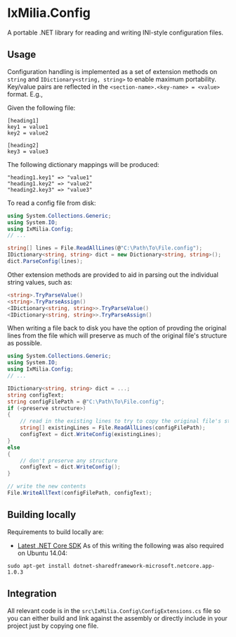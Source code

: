 ﻿IxMilia.Config
==============

A portable .NET library for reading and writing INI-style configuration files.

## Usage

Configuration handling is implemented as a set of extension methods on `string`
and `IDictionary<string, string>` to enable maximum portability.  Key/value
pairs are reflected in the `<section-name>.<key-name> = <value>` format.  E.g.,

Given the following file:

```
[heading1]
key1 = value1
key2 = value2

[heading2]
key3 = value3
```

The following dictionary mappings will be produced:

```
"heading1.key1" => "value1"
"heading1.key2" => "value2"
"heading2.key3" => "value3"
```

To read a config file from disk:

``` C#
using System.Collections.Generic;
using System.IO;
using IxMilia.Config;
// ...

string[] lines = File.ReadAllLines(@"C:\Path\To\File.config");
IDictionary<string, string> dict = new Dictionary<string, string>();
dict.ParseConfig(lines);
```

Other extension methods are provided to aid in parsing out the individual string
values, such as:

``` C#
<string>.TryParseValue()
<string>.TryParseAssign()
<IDictionary<string, string>>.TryParseValue()
<IDictionary<string, string>>.TryParseAssign()
```

When writing a file back to disk you have the option of provding the original lines
from the file which will preserve as much of the original file's structure as
possible.

``` C#
using System.Collections.Generic;
using System.IO;
using IxMilia.Config;
// ...

IDictionary<string, string> dict = ...;
string configText;
string configFilePath = @"C:\Path\To\File.config";
if (<preserve structure>)
{
    // read in the existing lines to try to copy the original file's structure
    string[] existingLines = File.ReadAllLines(configFilePath);
    configText = dict.WriteConfig(existingLines);
}
else
{
    // don't preserve any structure
    configText = dict.WriteConfig();
}

// write the new contents
File.WriteAllText(configFilePath, configText);
```

## Building locally

Requirements to build locally are:

- [Latest .NET Core SDK](https://github.com/dotnet/cli/releases)  As of this writing the following was also required on Ubuntu 14.04: 

`sudo apt-get install dotnet-sharedframework-microsoft.netcore.app-1.0.3`

## Integration

All relevant code is in the `src\IxMilia.Config\ConfigExtensions.cs` file so you
can either build and link against the assembly or directly include in your project
just by copying one file.
